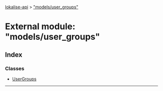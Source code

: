 [lokalise-api](../README.md) > ["models/user_groups"](../modules/_models_user_groups_.md)

# External module: "models/user_groups"

## Index

### Classes

* [UserGroups](../classes/_models_user_groups_.usergroups.md)

---

